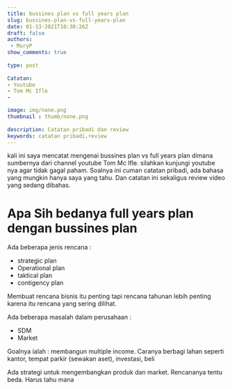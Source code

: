 ```yaml
---
title: bussines plan vs full years plan 
slug: bussines-plan-vs-full-years-plan 
date: 01-13-2021T10:38:26Z 
draft: false
authors:
 - MuryP 
show_comments: true 
 
type: post 
 
Catatan: 
- Youtube
- Tom Mc Ifle
- 

image: img/none.png 
thumbnail : thumb/none.png 
 
description: Catatan pribadi dan review 
keywords: catatan pribadi,review 
--- 
```

 
kali ini saya mencatat mengenai bussines plan vs full years plan dimana sumbernya dari channel youtube Tom Mc Ifle. silahkan kunjungi youtube nya agar tidak gagal paham. Soalnya ini cuman catatan pribadi, ada bahasa yang mungkin hanya saya yang tahu. Dan catatan ini sekaligus review video yang sedang dibahas.

# Apa Sih bedanya full years plan dengan bussines plan

Ada beberapa jenis rencana :
- strategic plan
- Operational plan
- taktical plan
- contigency plan

Membuat rencana bisnis itu penting tapi rencana tahunan lebih penting karena itu rencana yang sering dilihat.

Ada beberapa masalah dalam perusahaan :
- SDM
- Market

Goalnya ialah : membangun multiple income.
Caranya berbagi lahan seperti kantor, tempat parkir (sewakan aset), investasi, beli 

Ada strategi untuk mengembangkan produk dan market. Rencananya tentu beda. Harus tahu mana
